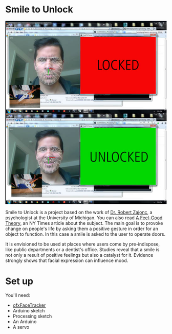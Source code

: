 Smile to Unlock
===============

<img src="https://github.com/aviel08/smile_to_unlock/blob/master/smile.jpg" alt="Smile!" />

Smile to Unlock is a project based on the work of [Dr. Robert Zajonc](http://zajonc.socialpsychology.org/), a psychologist at the University of Michigan. You can also read [A Feel-Good Theory](http://www.nytimes.com/1989/07/18/science/a-feel-good-theory-a-smile-affects-mood.html), an NY Times article about the subject. The main goal is to provoke change on people's life by asking them a positive gesture in order for an object to function. In this case a smile is asked to the user to operate doors. 

It is envisioned to be used at places where users come by pre-indispose, like public departments or a dentist's office.
Studies reveal that a smile is not only a result of positive feelings but also a catalyst for it. Evidence strongly shows that facial expression can influence mood. 

# Set up 

You'll need:

* [ofxFaceTracker](https://github.com/kylemcdonald/ofxFaceTracker/downloads)
* Arduino sketch
* Processing sketch
* An Arduino
* A servo
